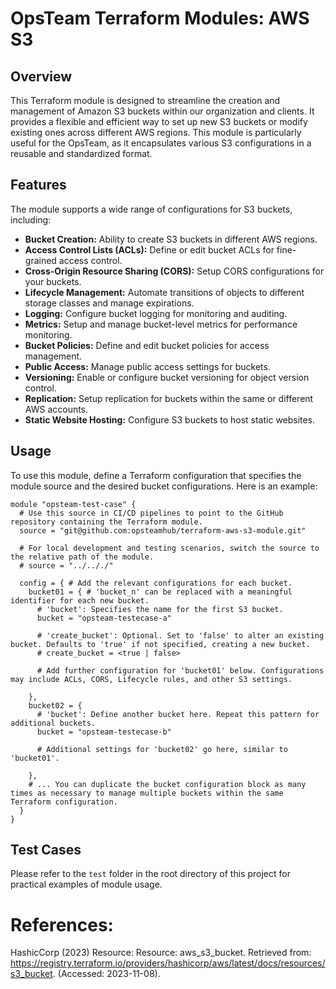 # OpsTeam Terraform Modules: AWS S3

## Overview

This Terraform module is designed to streamline the creation and management of Amazon S3 buckets within our organization and clients. It provides a flexible and efficient way to set up new S3 buckets or modify existing ones across different AWS regions. This module is particularly useful for the OpsTeam, as it encapsulates various S3 configurations in a reusable and standardized format.

## Features

The module supports a wide range of configurations for S3 buckets, including:

- **Bucket Creation:** Ability to create S3 buckets in different AWS regions.
- **Access Control Lists (ACLs):** Define or edit bucket ACLs for fine-grained access control.
- **Cross-Origin Resource Sharing (CORS):** Setup CORS configurations for your buckets.
- **Lifecycle Management:** Automate transitions of objects to different storage classes and manage expirations.
- **Logging:** Configure bucket logging for monitoring and auditing.
- **Metrics:** Setup and manage bucket-level metrics for performance monitoring.
- **Bucket Policies:** Define and edit bucket policies for access management.
- **Public Access:** Manage public access settings for buckets.
- **Versioning:** Enable or configure bucket versioning for object version control.
- **Replication:** Setup replication for buckets within the same or different AWS accounts.
- **Static Website Hosting:** Configure S3 buckets to host static websites.

## Usage

To use this module, define a Terraform configuration that specifies the module source and the desired bucket configurations. Here is an example:

```hcl 
module "opsteam-test-case" {
  # Use this source in CI/CD pipelines to point to the GitHub repository containing the Terraform module.
  source = "git@github.com:opsteamhub/terraform-aws-s3-module.git"

  # For local development and testing scenarios, switch the source to the relative path of the module.
  # source = "../.././"

  config = { # Add the relevant configurations for each bucket.
    bucket01 = { # 'bucket_n' can be replaced with a meaningful identifier for each new bucket.
      # 'bucket': Specifies the name for the first S3 bucket.
      bucket = "opsteam-testecase-a"

      # 'create_bucket': Optional. Set to 'false' to alter an existing bucket. Defaults to 'true' if not specified, creating a new bucket.
      # create_bucket = <true | false>

      # Add further configuration for 'bucket01' below. Configurations may include ACLs, CORS, Lifecycle rules, and other S3 settings.

    },
    bucket02 = {
      # 'bucket': Define another bucket here. Repeat this pattern for additional buckets.
      bucket = "opsteam-testecase-b"

      # Additional settings for 'bucket02' go here, similar to 'bucket01'.

    },
    # ... You can duplicate the bucket configuration block as many times as necessary to manage multiple buckets within the same Terraform configuration.
  }
}
```

## Test Cases

Please refer to the `test` folder in the root directory of this project for practical examples of module usage.

# References:

HashicCorp (2023) Resource: Resource: aws_s3_bucket. Retrieved from: https://registry.terraform.io/providers/hashicorp/aws/latest/docs/resources/s3_bucket. (Accessed: 2023-11-08).

